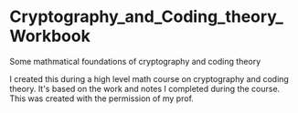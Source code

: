 # Cryptography_and_Coding_theory_Workbook
Some mathmatical foundations of cryptography and coding theory

I created this during a high level math course on cryptography and coding theory. It's based on the work and notes I completed during the course. This was created with the permission of my prof.
